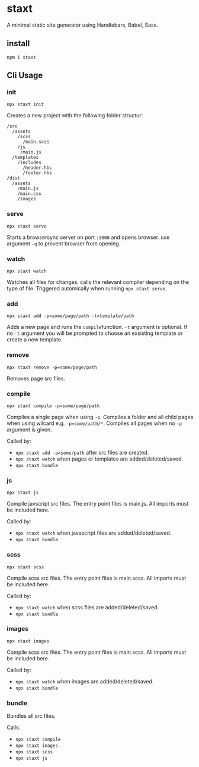 # staxt
A minimal static site generator using Handlebars, Babel, Sass.

## install
```
npm i staxt
```

## Cli Usage
### init
```
npx staxt init
```
Creates a new project with the following folder structur:
```
/src
  /assets
    /scss
      /main.scss
    /js
     /main.js
  /templates
    /includes
      /header.hbs
      /footer.hbs
/dist
  /assets
    /main.js
    /main.css
    /images
```

### serve
```
npx staxt serve
```
Starts a browsersync server on port ```:3000```  and opens browser. use argument ```-q``` to prevent browser from opening.

### watch
```
npx staxt watch
```

Watches all files for changes. calls the relevant compiler depending on the type of file. Triggered automically when running ```npx staxt serve```.

### add 
```npx staxt add -p=some/page/path -t=template/path```

Adds a new page and runs the ```compile```function. ```-t``` argument is optional. If no ```-t``` argument you will be prompted to choose an exsisting template or create a new template.

### remove
```npx staxt remove -p=some/page/path```

Removes page src files.

### compile
```npx staxt compile -p=some/page/path```

Compiles a single page when using ```-p```. Compiles a folder and all child pages when using wilcard e.g. ```-p=some/path/*```. Compiles all pages when no ```-p``` argument is given.

Called by:
- ```npx staxt add -p=some/path``` after src files are created.
- ```npx staxt watch``` when pages or templates are added/deleted/saved.
- ```npx staxt bundle```

### js
```npx staxt js```

Compile javscript src files. The entry point files is main.js. All imports must be included here.

Called by:
- ```npx staxt watch``` when javascript files are added/deleted/saved.
- ```npx staxt bundle```

### scss
```npx staxt scss```

Compile scss src files. The entry point files is main.scss. All imports must be included here.

Called by:
- ```npx staxt watch``` when scss files are added/deleted/saved.
- ```npx staxt bundle```

### images
```npx staxt images```

Compile scss src files. The entry point files is main.scss. All imports must be included here.

Called by:
- ```npx staxt watch``` when images are added/deleted/saved.
- ```npx staxt bundle```

### bundle
Bundles all src files. 

Calls:
- ```npx staxt compile```
- ```npx staxt images```
- ```npx staxt scss```
- ```npx staxt js```
